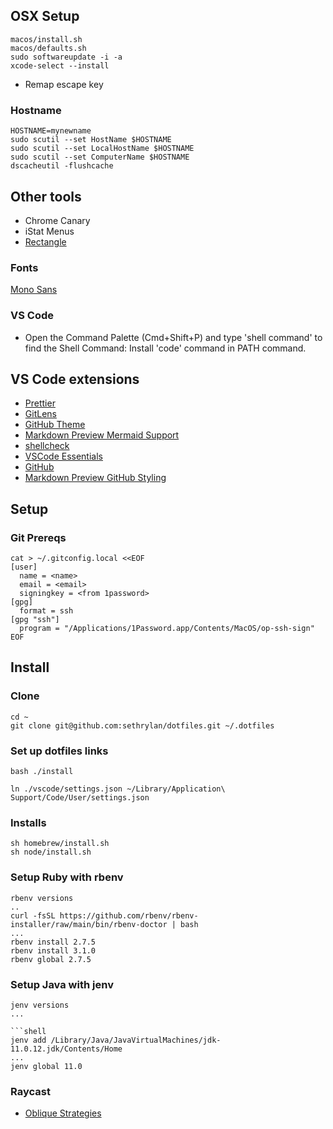 ## OSX Setup

```shell
macos/install.sh
macos/defaults.sh
sudo softwareupdate -i -a
xcode-select --install
```

* Remap escape key

### Hostname

```shell
HOSTNAME=mynewname
sudo scutil --set HostName $HOSTNAME
sudo scutil --set LocalHostName $HOSTNAME
sudo scutil --set ComputerName $HOSTNAME
dscacheutil -flushcache
```

## Other tools

* Chrome Canary
* iStat Menus
* [Rectangle](https://rectangleapp.com/)

### Fonts

[Mono Sans](https://github.com/mona-sans)

### VS Code

* Open the Command Palette (Cmd+Shift+P) and type 'shell command' to find the Shell Command: Install 'code' command in PATH command.

## VS Code extensions

- [Prettier](https://marketplace.visualstudio.com/items?itemName=esbenp.prettier-vscode)
- [GitLens](https://arc.net/l/quote/hmjppduv)
- [GitHub Theme](https://marketplace.visualstudio.com/items?itemName=GitHub.github-vscode-theme)
- [Markdown Preview Mermaid Support](https://marketplace.visualstudio.com/items?itemName=bierner.markdown-mermaid)
- [shellcheck](https://github.com/vscode-shellcheck/vscode-shellcheck)
- [VSCode Essentials](https://marketplace.visualstudio.com/items?itemName=jabacchetta.vscode-essentials)
- [GitHub](https://marketplace.visualstudio.com/items?itemName=KnisterPeter.vscode-github)
- [Markdown Preview GitHub Styling](https://marketplace.visualstudio.com/items?itemName=bierner.markdown-preview-github-styles)


## Setup

### Git Prereqs

```shell
cat > ~/.gitconfig.local <<EOF
[user]
  name = <name>
  email = <email>
  signingkey = <from 1password>
[gpg]
  format = ssh
[gpg "ssh"]
  program = "/Applications/1Password.app/Contents/MacOS/op-ssh-sign"
EOF
```

## Install

### Clone

```shell
cd ~
git clone git@github.com:sethrylan/dotfiles.git ~/.dotfiles
```

### Set up dotfiles links

```shell
bash ./install
```

```shell
ln ./vscode/settings.json ~/Library/Application\ Support/Code/User/settings.json
```

### Installs

```shell
sh homebrew/install.sh
sh node/install.sh
```

### Setup Ruby with rbenv

```shell
rbenv versions
..
curl -fsSL https://github.com/rbenv/rbenv-installer/raw/main/bin/rbenv-doctor | bash
...
rbenv install 2.7.5
rbenv install 3.1.0
rbenv global 2.7.5
```

### Setup Java with jenv

```shell
jenv versions
...

```shell
jenv add /Library/Java/JavaVirtualMachines/jdk-11.0.12.jdk/Contents/Home
...
jenv global 11.0
```

### Raycast

- [Oblique Strategies](https://github.com/raycast/extensions/blob/be2ed8cc32c1a225ea8b3bde9bf708e8d9971b54/extensions/oblique-strategies/README.md)
